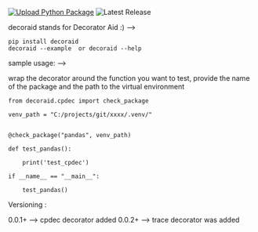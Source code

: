 [![Upload Python Package](https://github.com/ankit48365/decoraid/actions/workflows/python-publish.yml/badge.svg)](https://github.com/ankit48365/decoraid/actions/workflows/python-publish.yml)
![Latest Release](https://img.shields.io/badge/release-v0.0.16-blue)

decoraid stands for Decorator Aid :) -->

    pip install decoraid
    decoraid --example  or decoraid --help

sample usage: -->

wrap the decorator around the function you want to test, provide the name of the package and the path to the virtual environment

    from decoraid.cpdec import check_package
    
    venv_path = "C:/projects/git/xxxx/.venv/" 
    
    
    @check_package("pandas", venv_path)
    
    def test_pandas():
    
        print('test_cpdec')
    
    if __name__ == "__main__":
    
        test_pandas()

Versioning :

0.0.1+ --> cpdec decorator added
0.0.2+ --> trace decorator was added


